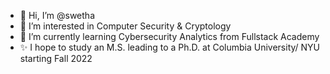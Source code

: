 - 👋 Hi, I’m @swetha
- 👀 I’m interested in Computer Security & Cryptology
- 🌱 I’m currently learning Cybersecurity Analytics from Fullstack Academy
- ✨ I hope to study an M.S. leading to a Ph.D. at Columbia University/ NYU starting Fall 2022

<!---
swetharajan7/swetharajan7 is a ✨ special ✨ repository because its `README.md` (this file) appears on your GitHub profile.
You can click the Preview link to take a look at your changes.
--->
